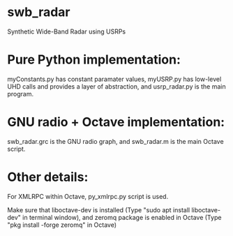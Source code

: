 # swb_radar
Synthetic Wide-Band Radar using USRPs

Pure Python implementation: 
===========================

myConstants.py has constant paramater values,
myUSRP.py has low-level UHD calls and provides a layer of abstraction, and
usrp_radar.py is the main program.

GNU radio + Octave implementation:
==================================

swb_radar.grc is the GNU radio graph, and
swb_radar.m is the main Octave script.

Other details:
==============

For XMLRPC within Octave, py_xmlrpc.py script is used.

Make sure that liboctave-dev is installed (Type "sudo  apt install liboctave-dev" in terminal window), and zeromq package is enabled in Octave
(Type "pkg install -forge zeromq" in Octave)





